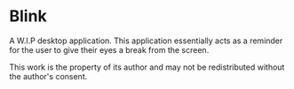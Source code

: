 # Blink

A W.I.P desktop application. This application essentially acts as a reminder for the user to give their eyes a break from the screen. 

This work is the property of its author and may not be redistributed without the author's consent. 
